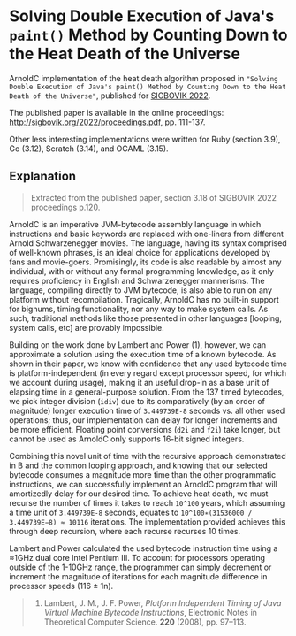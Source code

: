 # Solving Double Execution of Java's `paint()` Method by Counting Down to the Heat Death of the Universe

ArnoldC implementation of the heat death algorithm proposed in `"Solving Double Execution of Java's paint() Method by Counting Down to the Heat Death of the Universe"`, published for [SIGBOVIK 2022](http://sigbovik.org/2022/).

The published paper is available in the online proceedings: <http://sigbovik.org/2022/proceedings.pdf>, pp. 111-137.

Other less interesting implementations were written for Ruby (section 3.9), Go (3.12), Scratch (3.14), and OCAML (3.15).

## Explanation

> Extracted from the published paper, section 3.18 of SIGBOVIK 2022 proceedings p.120.

ArnoldC is an imperative JVM-bytecode assembly language in which instructions and basic keywords are replaced with one-liners from different Arnold Schwarzenegger movies. The language, having its syntax comprised of well-known phrases, is an ideal choice for applications developed by fans and movie-goers. Promisingly, its code is also readable by almost any individual, with or without any formal programming knowledge, as it only requires proficiency in English and Schwarzenegger mannerisms. The language, compiling directly to JVM bytecode, is also able to run on any platform without recompilation. Tragically, ArnoldC has no built-in support for bignums, timing functionality, nor any way to make system calls. As such, traditional methods like those presented in other languages [looping, system calls, etc] are provably impossible.

Building on the work done by Lambert and Power (1), however, we can approximate a solution using the execution time of a known bytecode. As shown in their paper, we know with confidence that any used bytecode time is platform-independent (in every regard except processor speed, for which we account during usage), making it an useful drop-in as a base unit of elapsing time in a general-purpose solution. From the 137 timed bytecodes, we pick integer division (`idiv`) due to its comparatively (by an order of magnitude) longer execution time of `3.449739E-8` seconds vs. all other used operations; thus, our implementation can delay for longer increments and be more efficient. Floating point conversions (`d2i` and `f2i`) take longer, but cannot be used as ArnoldC only supports 16-bit signed integers.

Combining this novel unit of time with the recursive approach demonstrated in B and the common looping approach, and knowing that our selected bytecode consumes a magnitude more time than the other programmatic instructions, we can successfully implement an ArnoldC program that will amortizedly delay for our desired time. To achieve heat death, we must recurse the number of times it takes to reach `10^100` years, which assuming a time unit of `3.449739E-8` seconds, equates to `10^100∗(31536000 / 3.449739E−8) ≈ 10116` iterations. The implementation provided achieves this through deep recursion, where each recurse recurses 10 times.

Lambert and Power calculated the used bytecode instruction time using a ≈1GHz dual core Intel Pentium III. To account for processors operating outside of the 1-10GHz range, the programmer can simply decrement or increment the magnitude of iterations for each magnitude difference in processor speeds (116 ± 1n).

> 1. Lambert, J. M., J. F. Power, _Platform Independent Timing of Java Virtual Machine Bytecode Instructions_, Electronic Notes in Theoretical Computer Science. **220** (2008), pp. 97–113.